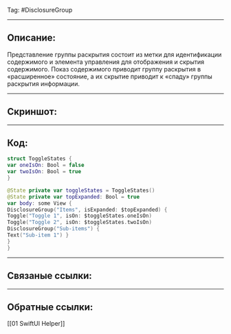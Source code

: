 Tag: #DisclosureGroup

---
## Описание:
Представление группы раскрытия состоит из метки для идентификации содержимого и элемента управления для отображения и скрытия содержимого. Показ содержимого приводит группу раскрытия в «расширенное» состояние, а их скрытие приводит к «спаду» группы раскрытия информации.

---
## Скриншот:


---
## Код:

``` swift
struct ToggleStates { 
var oneIsOn: Bool = false 
var twoIsOn: Bool = true
}

@State private var toggleStates = ToggleStates()
@State private var topExpanded: Bool = true 
var body: some View { 
DisclosureGroup("Items", isExpanded: $topExpanded) { 
Toggle("Toggle 1", isOn: $toggleStates.oneIsOn) 
Toggle("Toggle 2", isOn: $toggleStates.twoIsOn) 
DisclosureGroup("Sub-items") { 
Text("Sub-item 1") } 
}
}

```

---
## Связаные ссылки:


---
## Обратные ссылки:
[[01 SwiftUI Helper]]